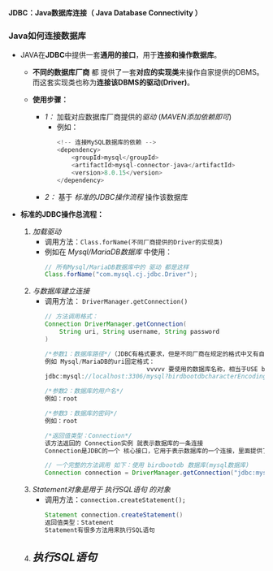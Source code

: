 
**JDBC：Java数据库连接（ Java Database Connectivity ）**


### Java如何连接数据库

- JAVA在**JDBC**中提供一套**通用的接口**，用于**连接和操作数据库**。
    - **不同的数据库厂商** 都 提供了一套**对应的实现类**来操作自家提供的DBMS。而这套实现类也称为**连接该DBMS的驱动(Driver)**。
    
    - **使用步骤：**
        - *1：* 加载对应数据库厂商提供的*驱动* (*MAVEN添加依赖即可*)
            - 例如：
                ```java
                <!-- 连接MySQL数据库的依赖 -->  
                <dependency>  
                    <groupId>mysql</groupId>  
                    <artifactId>mysql-connector-java</artifactId>  
                    <version>8.0.15</version>  
                </dependency>
                ```
        - *2：* 基于 *标准的JDBC操作流程* 操作该数据库

- **标准的JDBC操作总流程：**
    1. *加载驱动*
        - 调用方法：`Class.forName(不同厂商提供的Driver的实现类)`
        - 例如在 *Mysql/MariaDB数据库* 中使用：
            ```java
            // 所有Mysql/MariaDB数据库中的 驱动 都是这样
            Class.forName("com.mysql.cj.jdbc.Driver");
            ```
    2. *与数据库建立连接*
        - 调用方法： `DriverManager.getConnection()` 
            ```java
            // 方法调用格式：
            Connection DriverManager.getConnection(
                String uri, String username, String password
            )
            
            /*参数1：数据库路径*/（JDBC有格式要求，但是不同厂商在规定的格式中又有自身不同的地方）
            例如 Mysql/MariaDB的uri固定格式：
                                        vvvvv 要使用的数据库名称，相当于USE birdbootdb
            jdbc:mysql://localhost:3306/mysql?birdbootdbcharacterEncoding=utf8&useSSL=false&serverTimezone=Asia/Shanghai&rewriteBatchedStatements=true
            
            /*参数2：数据库的用户名*/
            例如：root
            
            /*参数3：数据库的密码*/
            例如：root
            
            /*返回值类型：Connection*/
            该方法返回的 Connection实例 就表示数据库的一条连接
            Connection是JDBC的一个 核心接口，它用于表示数据库的一个连接，里面提供了创建执行对象，关闭连接等操作。
            
            // 一个完整的方法调用 如下：使用 birdbootdb 数据库(mysql数据库)
            Connection connection = DriverManager.getConnection("jdbc:mysql://localhost:3306/birdbootdb?characterEncoding=utf8&useSSL=false&serverTimezone=Asia/Shanghai&rewriteBatchedStatements=true", "root", "root");
            ```
    3. *Statement对象是用于 执行SQL语句 的对象*
        - 调用方法：`connection.createStatement();`
            ```java
            Statement connection.createStatement()
            返回值类型：Statement
            Statement有很多方法用来执行SQL语句
            ```
    4. *执行SQL语句*
        - 